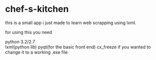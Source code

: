 # chef-s-kitchen
this is a small app i just made to learn web scrapping using lxml.

for using this you need

python 3.2/2.7  
lxml(python lib)
pyqt(for the basic front end)
cx_freeze if you wanted to change it to a working .exe file 
